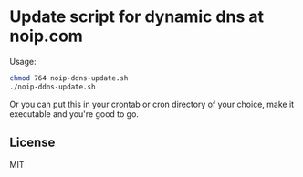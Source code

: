 # Update script for dynamic dns at noip.com

Usage:
```sh
chmod 764 noip-ddns-update.sh
./noip-ddns-update.sh
```

Or you can put this in your crontab or cron directory of your choice, make it executable and you're good to go.

## License

MIT
